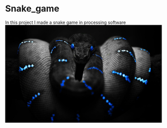 # Snake_game
In this project I made a snake game in processing software 
![](snakegame/data/ROBO.jpg)
